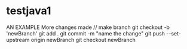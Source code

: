 # testjava1
AN EXAMPLE
More changes made
// make branch
git checkout -b 'newBranch'
git add .
git commit -m "name the change"
git push --set-upstream origin newBranch
git checkout newBranch

